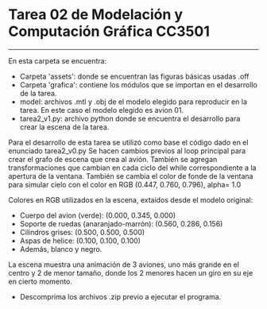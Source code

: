 # Tarea 02 de Modelación y Computación Gráfica CC3501
-----------------------------------------------------

En esta carpeta se encuentra:

- Carpeta 'assets': donde se encuentran las figuras básicas usadas .off
- Carpeta 'grafica': contiene los módulos que se importan en el 
desarrollo de la tarea.
- model: archivos .mtl y .obj de el modelo elegido para reproducir 
en la tarea. En este caso el modelo elegido es avion 01.
- tarea2_v1.py: archivo python donde se encuentra el desarrollo para 
crear la escena de la tarea.

Para el desarrollo de esta tarea se utilizó como base el código dado
 en el enunciado tarea2_v0.py
Se hacen cambios previos al loop principal para crear el grafo de 
escena que crea al avión. También se agregan transformaciones que cambian en cada ciclo del while correspondiente a la apertura de la ventana.
También se cambia el color de fonde de la ventana para simular cielo
 con el color en RGB (0.447, 0.760, 0.796), alpha= 1.0

Colores en RGB utilizados en la escena, extaidos desde el modelo 
original:
- Cuerpo del avion (verde): (0.000, 0.345, 0.000)
- Soporte de ruedas (anaranjado-marrón): (0.560, 0.286, 0.156)
- Cilindros grises: (0.500, 0.500, 0.500)
- Aspas de helice: (0.100, 0.100, 0.100)
- Además, blanco y negro. 

La escena muestra una animación de 3 aviones, uno más grande en 
el centro y 2 de menor tamaño, donde los 2 menores hacen un giro
en su eje en cierto momento.

- Descomprima los archivos .zip previo a ejecutar el programa. 

